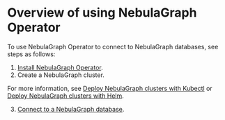 # Overview of using NebulaGraph Operator

To use NebulaGraph Operator to connect to NebulaGraph databases, see steps as follows:

1. [Install NebulaGraph Operator](2.deploy-nebula-operator.md).
2. Create a NebulaGraph cluster.

  For more information, see [Deploy NebulaGraph clusters with Kubectl](3.deploy-nebula-graph-cluster/3.1create-cluster-with-kubectl.md) or [Deploy NebulaGraph clusters with Helm](3.deploy-nebula-graph-cluster/3.2create-cluster-with-helm.md).
  
3. [Connect to a NebulaGraph database](4.connect-to-nebula-graph-service.md).
